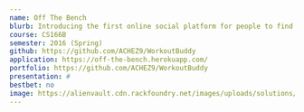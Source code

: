 ```yaml
---
name: Off The Bench
blurb: Introducing the first online social platform for people to find others to work out with! With Off the Bench, you can: Find pick-up games or events in your area, join and search for games based on skill level, location, sport, and other filters, create games for a specific time and a place, set up a calendar to look for games while you’re away
course: CS166B
semester: 2016 (Spring)
github: https://github.com/ACHEZ9/WorkoutBuddy
application: https://off-the-bench.herokuapp.com/
portfolio: https://github.com/ACHEZ9/WorkoutBuddy
presentation: #
bestbet: no
image: https://alienvault.cdn.rackfoundry.net/images/uploads/solutions/mssp/mssp-managed-services-icon.png
---
```

